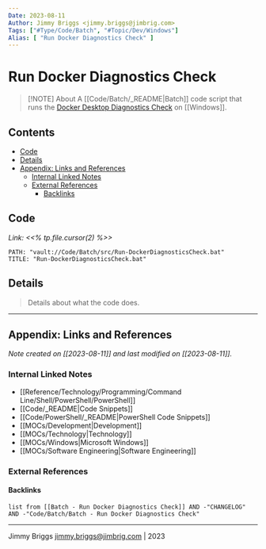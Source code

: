 ```yaml
---
Date: 2023-08-11
Author: Jimmy Briggs <jimmy.briggs@jimbrig.com>
Tags: ["#Type/Code/Batch", "#Topic/Dev/Windows"]
Alias: [ "Run Docker Diagnostics Check" ]
---
```


# Run Docker Diagnostics Check

> [!NOTE] About
> A [[Code/Batch/_README|Batch]] code script that runs the [Docker Desktop Diagnostics Check]() on [[Windows]].

## Contents

- [Code](#code)
- [Details](#details)
- [Appendix: Links and References](#appendix-links-and-references)
	- [Internal Linked Notes](#internal-linked-notes)
	- [External References](#external-references)
		- [Backlinks](#backlinks)

## Code

*Link: <<% tp.file.cursor(2) %>>*

```embed-batch
PATH: "vault://Code/Batch/src/Run-DockerDiagnosticsCheck.bat"
TITLE: "Run-DockerDiagnosticsCheck.bat"
```

## Details

> Details about what the code does.


***

## Appendix: Links and References

*Note created on [[2023-08-11]] and last modified on [[2023-08-11]].*

### Internal Linked Notes

- [[Reference/Technology/Programming/Command Line/Shell/PowerShell/PowerShell]]
- [[Code/_README|Code Snippets]]
- [[Code/PowerShell/_README|PowerShell Code Snippets]]
- [[MOCs/Development|Development]]
- [[MOCs/Technology|Technology]]
- [[MOCs/Windows|Microsoft Windows]]
- [[MOCs/Software Engineering|Software Engineering]]

### External References

#### Backlinks

```dataview
list from [[Batch - Run Docker Diagnostics Check]] AND -"CHANGELOG" AND -"Code/Batch/Batch - Run Docker Diagnostics Check"
```


***

Jimmy Briggs <jimmy.briggs@jimbrig.com> | 2023

